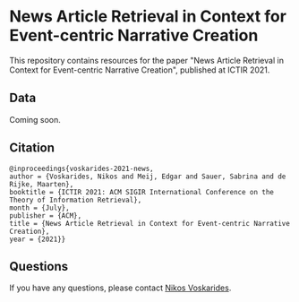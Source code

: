 # News Article Retrieval in Context for Event-centric Narrative Creation

This repository contains resources for the paper "News Article Retrieval in Context for Event-centric Narrative Creation", published at ICTIR 2021.

## Data
Coming soon.

## Citation

```
@inproceedings{voskarides-2021-news,
author = {Voskarides, Nikos and Meij, Edgar and Sauer, Sabrina and de Rijke, Maarten},
booktitle = {ICTIR 2021: ACM SIGIR International Conference on the Theory of Information Retrieval},
month = {July},
publisher = {ACM},
title = {News Article Retrieval in Context for Event-centric Narrative Creation},
year = {2021}}
```

## Questions
If you have any questions, please contact [Nikos Voskarides](mailto:nickvosk@gmail.com).
